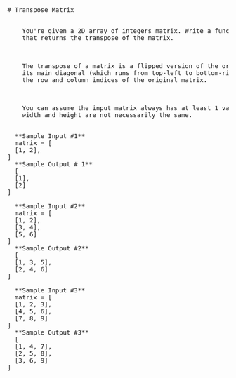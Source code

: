 <pre>
# Transpose Matrix

  
    You're given a 2D array of integers matrix. Write a function
    that returns the transpose of the matrix.
  

  
    The transpose of a matrix is a flipped version of the original matrix across
    its main diagonal (which runs from top-left to bottom-right); it switches
    the row and column indices of the original matrix.
  

  
    You can assume the input matrix always has at least 1 value; however its
    width and height are not necessarily the same.
  

  **Sample Input #1**
  matrix = [
  [1, 2],
]
  **Sample Output # 1**
  [
  [1],
  [2]
]

  **Sample Input #2**
  matrix = [
  [1, 2],
  [3, 4],
  [5, 6]
]
  **Sample Output #2**
  [
  [1, 3, 5],
  [2, 4, 6]
]

  **Sample Input #3**
  matrix = [
  [1, 2, 3],
  [4, 5, 6],
  [7, 8, 9]
]
  **Sample Output #3**
  [
  [1, 4, 7],
  [2, 5, 8],
  [3, 6, 9]
]
</pre>